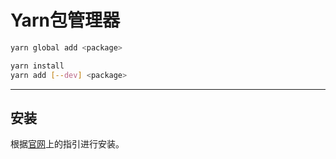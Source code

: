 # Yarn包管理器

```sh
yarn global add <package>

yarn install
yarn add [--dev] <package>
```

---

## 安装

根据[官网](https://yarnpkg.com/en/docs/install)上的指引进行安装。
